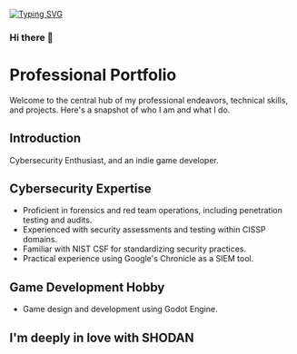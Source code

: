 [![Typing SVG](font=Fira+Code&size=24&duration=1500&pause=300&color=F75800&vCenter=true&multiline=true&repeat=false&width=1000&height=390&lines=%3E%3E+Initiating+connection+to+GitHub+repository...;%5BINFO%5D+Establishing+secure+connection+to+https%3A%2F%2Fgithub.com%2Fario704...;%5BSUCCESS%5D+Connection+established.;Sphinx+of+black+quartz%2C+judge+my+vow;%3E%3E+Requesting+repository+data...;%5BINFO%5D+Fetching+repository%3A+ario704;%5BSUCCESS%5D+Repository+data+retrieved.;The+five+boxing+wizards+jump+quickly;%3E%3E+Analyzing+repository+content...;%5BINFO%5D+Scanning+README.md+for+introduction...;%5BSUCCESS%5D+Introduction+found.;Quick+fox+jumps+nightly+above+wizard;%3E%3E+Displaying+repository+overview...)](https://github.com/ario704)
### Hi there 👋

# Professional Portfolio

Welcome to the central hub of my professional endeavors, technical skills, and projects. Here's a snapshot of who I am and what I do.

## Introduction

Cybersecurity Enthusiast, and an indie game developer.

## Cybersecurity Expertise

- Proficient in forensics and red team operations, including penetration testing and audits.
- Experienced with security assessments and testing within CISSP domains.
- Familiar with NIST CSF for standardizing security practices.
- Practical experience using Google's Chronicle as a SIEM tool.
  
## Game Development Hobby

- Game design and development using Godot Engine.

## I'm deeply in love with SHODAN
